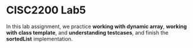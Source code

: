 # CISC2200 Lab5

In this lab assignment, we practice **working with dynamic array**, **working with class template**,
and **understanding testcases**, and finish the **sortedList** implementation. 

